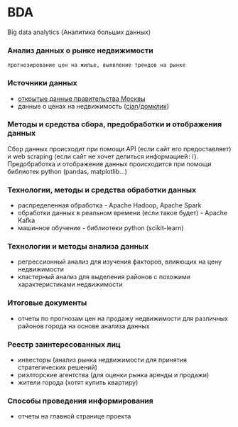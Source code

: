# BDA
Big data analytics (Аналитика больших данных)

### Анализ данных о рынке недвижимости
`прогнозирование цен на жилье, выявление трендов на рынке`

### Источники данных
- [открытые данные правительства Москвы](data.mos.ru)
- данные о ценах на недвижимость ([cian](cian.ru)/[домклик](domclick.ru))

### Методы и средства сбора, предобработки и отображения данных
Сбор данных происходит при помощи API (если сайт его предоставляет) и web scraping (если сайт не хочет делиться информацией`:(`).
Предобработка и отображение данных происходится при помощи библиотек python (pandas, matplotlib...)

### Технологии, методы и средства обработки данных
- распределенная обработка - Apache Hadoop, Apache Spark
- обработки данных в реальном времени (если такое будет) - Apache Kafka
- машинное обучение - библиотеки python (scikit-learn)

### Технологии и методы анализа данных
- регрессионный анализ для изучения факторов, влияющих на цену недвижимости
- кластерный анализ для выделения районов с похожими характеристиками недвижимости

### Итоговые документы
- отчеты по прогнозам цен на продажу недвижимости для различных районов города на основе анализа данных

### Реестр заинтересованных лиц
- инвесторы (анализ рынка недвижимости для принятия стратегических решений)
- риэлторские агентства (для оценки рынка аренды и продажи)
- жители города (хотят купить квартиру)

### Способы проведения информирования
- отчеты на главной странице проекта
